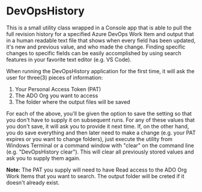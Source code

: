 # DevOpsHistory
This is a small utility class wrapped in a Console app that is able to pull the full revision history for a specified Azure DevOps Work Item and output that in a human readable text file that shows when every field has been updated, it's new and previous value, and who made the change. Finding specific changes to specific fields can be easily accomplished by using search features in your favorite text editor (e.g. VS Code).

When running the DevOpsHistory application for the first time, it will ask the user for three(3) pieces of information:
<ol>
<li>Your Personal Access Token (PAT)</li>
<li>The ADO Org you want to access</li>
<li>The folder where the output files will be saved</li>
</ol>

For each of the above, you'll be given the option to save the setting so that you don't have to supply it on subsequent runs. For any of these values that you don't save, it will ask you to provide it next time. If, on the other hand, you do save everything and then later need to make a change (e.g. your PAT expires or you want to change folders), just execute the utility from Windows Terminal or a command window with "clear" on the command line (e.g. "DevOpsHistory clear"). This will clear all previously stored values and ask you to supply them again.

<b>Note:</b> The PAT you supply will need to have Read access to the ADO Org Work Items that you want to search. The output folder will be creted if it doesn't already exist.

